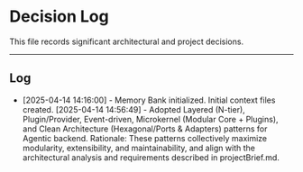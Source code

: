 # Decision Log

This file records significant architectural and project decisions.

---

## Log

- [2025-04-14 14:16:00] - Memory Bank initialized. Initial context files created.
[2025-04-14 14:56:49] - Adopted Layered (N-tier), Plugin/Provider, Event-driven, Microkernel (Modular Core + Plugins), and Clean Architecture (Hexagonal/Ports & Adapters) patterns for Agentic backend. Rationale: These patterns collectively maximize modularity, extensibility, and maintainability, and align with the architectural analysis and requirements described in projectBrief.md.